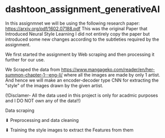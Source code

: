 # dashtoon_assignment_generativeAI
In this assignmnet we will be using the following research paper:
https://arxiv.org/pdf/1602.07188.pdf
This was the original Paper that Introduced Neural Style Learning
I did not entirely copy the paper but introduced some new changes according to the subtleties required by the assignment. 

We first started the assignment by Web scraping and then processing it further for our use.


We Scraped the data from  https://www.mangageko.com/reader/en/her-summon-chapter-1--eng-li/
where all the images are made by only 1 artist. And hence we will make an encoder-decoder type CNN for extracting the "style" of the images drawn by the given artist. 



(!Disclamer- All the data used in this project is only for acadmic purposes and I DO NOT own any of the data!!)

Data scraping    

⬇
Preprocessing and data cleaning

⬇
Training the style images to extract the Features from them
